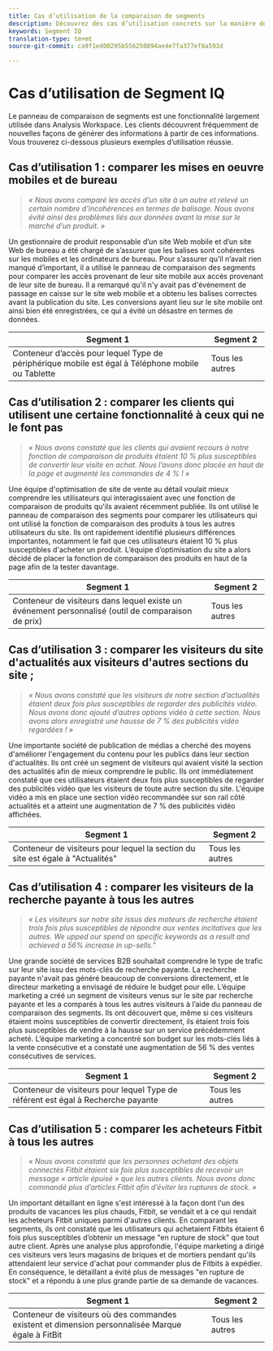 ```yaml
---
title: Cas d’utilisation de la comparaison de segments
description: Découvrez des cas d’utilisation concrets sur la manière dont le panneau de comparaison de segments peut être utilisé pour mieux comprendre la stratégie marketing.
keywords: Segment IQ
translation-type: tm+mt
source-git-commit: ca9f1ed00295b556250894ae4e7fa377ef8a593d

---
```



# Cas d’utilisation de Segment IQ

Le panneau de comparaison de segments est une fonctionnalité largement utilisée dans Analysis Workspace. Les clients découvrent fréquemment de nouvelles façons de générer des informations à partir de ces informations. Vous trouverez ci-dessous plusieurs exemples d’utilisation réussie.

## Cas d’utilisation 1 : comparer les mises en oeuvre mobiles et de bureau

> *« Nous avons comparé les accès d’un site à un autre et relevé un certain nombre d’incohérences en termes de balisage. Nous avons évité ainsi des problèmes liés aux données avant la mise sur le marché d’un produit. »*

Un gestionnaire de produit responsable d’un site Web mobile et d’un site Web de bureau a été chargé de s’assurer que les balises sont cohérentes sur les mobiles et les ordinateurs de bureau. Pour s’assurer qu’il n’avait rien manqué d’important, il a utilisé le panneau de comparaison des segments pour comparer les accès provenant de leur site mobile aux accès provenant de leur site de bureau. Il a remarqué qu'il n'y avait pas d'événement de passage en caisse sur le site web mobile et a obtenu les balises correctes avant la publication du site. Les conversions ayant lieu sur le site mobile ont ainsi bien été enregistrées, ce qui a évité un désastre en termes de données.

| Segment 1 | Segment 2 |
|--- |--- |
| Conteneur d’accès pour lequel Type de périphérique mobile est égal à Téléphone mobile ou Tablette | Tous les autres |

## Cas d’utilisation 2 : comparer les clients qui utilisent une certaine fonctionnalité à ceux qui ne le font pas

> *« Nous avons constaté que les clients qui avaient recours à notre fonction de comparaison de produits étaient 10 % plus susceptibles de convertir leur visite en achat. Nous l’avons donc placée en haut de la page et augmenté les commandes de 4 % ! »*

Une équipe d'optimisation de site de vente au détail voulait mieux comprendre les utilisateurs qui interagissaient avec une fonction de comparaison de produits qu'ils avaient récemment publiée. Ils ont utilisé le panneau de comparaison des segments pour comparer les utilisateurs qui ont utilisé la fonction de comparaison des produits à tous les autres utilisateurs du site. Ils ont rapidement identifié plusieurs différences importantes, notamment le fait que ces utilisateurs étaient 10 % plus susceptibles d'acheter un produit. L’équipe d’optimisation du site a alors décidé de placer la fonction de comparaison des produits en haut de la page afin de la tester davantage.

| Segment 1 | Segment 2 |
|--- |--- |
| Conteneur de visiteurs dans lequel existe un événement personnalisé (outil de comparaison de prix) | Tous les autres |

## Cas d’utilisation 3 : comparer les visiteurs du site d'actualités aux visiteurs d'autres sections du site ;

> *« Nous avons constaté que les visiteurs de notre section d’actualités étaient deux fois plus susceptibles de regarder des publicités vidéo. Nous avons donc ajouté d’autres options vidéo à cette section. Nous avons alors enregistré une hausse de 7 % des publicités vidéo regardées ! »*

Une importante société de publication de médias a cherché des moyens d'améliorer l'engagement du contenu pour les publics dans leur section d'actualités. Ils ont créé un segment de visiteurs qui avaient visité la section des actualités afin de mieux comprendre le public. Ils ont immédiatement constaté que ces utilisateurs étaient deux fois plus susceptibles de regarder des publicités vidéo que les visiteurs de toute autre section du site. L'équipe vidéo a mis en place une section vidéo recommandée sur son rail côté actualités et a atteint une augmentation de 7 % des publicités vidéo affichées.

| Segment 1 | Segment 2 |
|--- |--- |
| Conteneur de visiteurs pour lequel la section du site est égale à "Actualités" | Tous les autres |

## Cas d’utilisation 4 : comparer les visiteurs de la recherche payante à tous les autres

> *« Les visiteurs sur notre site issus des moteurs de recherche étaient trois fois plus susceptibles de répondre aux ventes incitatives que les autres. We upped our spend on specific keywords as a result and achieved a 56% increase in up-sells."*

Une grande société de services B2B souhaitait comprendre le type de trafic sur leur site issu des mots-clés de recherche payante. La recherche payante n'avait pas généré beaucoup de conversions directement, et le directeur marketing a envisagé de réduire le budget pour elle. L’équipe marketing a créé un segment de visiteurs venus sur le site par recherche payante et les a comparés à tous les autres visiteurs à l’aide du panneau de comparaison des segments. Ils ont découvert que, même si ces visiteurs étaient moins susceptibles de convertir directement, ils étaient trois fois plus susceptibles de vendre à la hausse sur un service précédemment acheté. L’équipe marketing a concentré son budget sur les mots-clés liés à la vente consécutive et a constaté une augmentation de 56 % des ventes consécutives de services.

| Segment 1 | Segment 2 |
|--- |--- |
| Conteneur de visiteurs pour lequel Type de référent est égal à Recherche payante | Tous les autres |

## Cas d’utilisation 5 : comparer les acheteurs Fitbit à tous les autres

> *« Nous avons constaté que les personnes achetant des objets connectés Fitbit étaient six fois plus susceptibles de recevoir un message « article épuisé » que les autres clients. Nous avons donc commandé plus d’articles Fitbit afin d’éviter les ruptures de stock. »*

Un important détaillant en ligne s'est intéressé à la façon dont l'un des produits de vacances les plus chauds, Fitbit, se vendait et à ce qui rendait les acheteurs Fitbit uniques parmi d'autres clients. En comparant les segments, ils ont constaté que les utilisateurs qui achetaient Fitbits étaient 6 fois plus susceptibles d’obtenir un message "en rupture de stock" que tout autre client. Après une analyse plus approfondie, l'équipe marketing a dirigé ces visiteurs vers leurs magasins de briques et de mortiers pendant qu'ils attendaient leur service d'achat pour commander plus de Fitbits à expédier. En conséquence, le détaillant a évité plus de messages "en rupture de stock" et a répondu à une plus grande partie de sa demande de vacances.

| Segment 1 | Segment 2 |
|--- |--- |
| Conteneur de visiteurs où des commandes existent et dimension personnalisée Marque égale à FitBit | Tous les autres |
